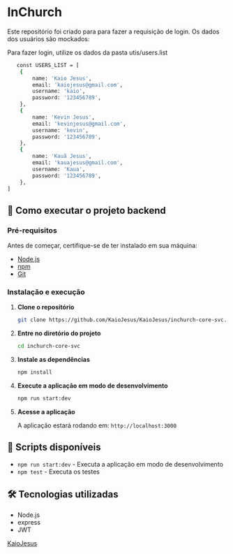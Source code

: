 # InChurch

Este repositório foi criado para para fazer a requisição de login.
Os dados dos usuários são mockados:

Para fazer login, utilize os dados da pasta utis/users.list

```bash
   const USERS_LIST = [
    {
        name: 'Kaio Jesus',
        email: 'kaiojesus@gmail.com',
        username: 'kaio',
        password: '123456789',
    },
    {
        name: 'Kevin Jesus',
        email: 'kevinjesus@gmail.com',
        username: 'kevin',
        password: '123456789',
    },
    {
        name: 'Kauã Jesus',
        email: 'kauajesus@gmail.com',
        username: 'Kaua',
        password: '123456789',
    },
]
```

## 🚀 Como executar o projeto backend

### Pré-requisitos

Antes de começar, certifique-se de ter instalado em sua máquina:
- [Node.js](https://nodejs.org/) 
- [npm](https://www.npmjs.com/) 
- [Git](https://git-scm.com/)

### Instalação e execução

1. **Clone o repositório**
   ```bash
   git clone https://github.com/KaioJesus/KaioJesus/inchurch-core-svc.git
   ```

2. **Entre no diretório do projeto**
   ```bash
   cd inchurch-core-svc
   ```

3. **Instale as dependências**
   ```bash
   npm install
   ```

4. **Execute a aplicação em modo de desenvolvimento**
   ```bash
   npm run start:dev
   ```

5. **Acesse a aplicação**
   
   A aplicação estará rodando em: `http://localhost:3000` 

## 📝 Scripts disponíveis

- `npm run start:dev` - Executa a aplicação em modo de desenvolvimento
- `npm test` - Executa os testes

## 🛠️ Tecnologias utilizadas

- Node.js
- express
- JWT

[KaioJesus](https://github.com/KaioJesus)


